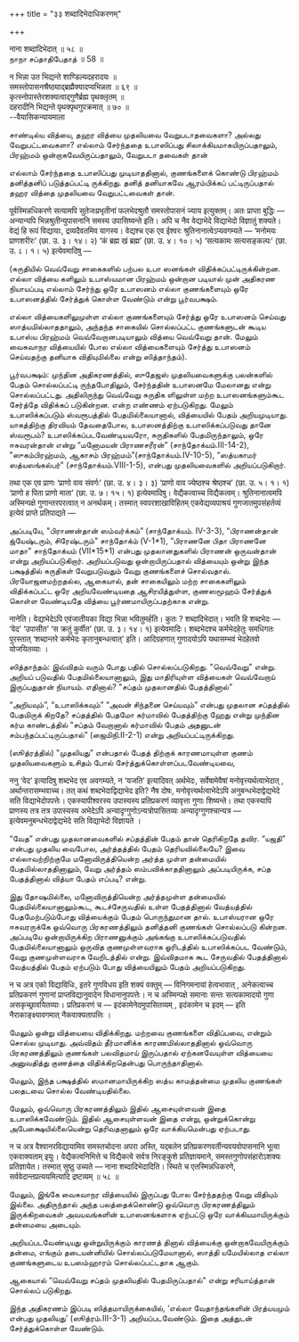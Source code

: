 +++
title = "३३ शब्दादिभेदाधिकरणम्"

+++

नाना शब्दादिभेदात् ॥ ५८ ॥  
நாநா சப்தாதிபேதாத் ॥ 58 ॥

न भिन्ना उत भिद्यन्ते शाण्डिल्यदहरादयः ॥  
समस्तोपासनश्रैष्ठ्याद्ब्रह्मैक्यादप्यभिन्नता ॥ ६९ ॥  
कृत्स्नोपास्तेरशक्यत्वाद्गुणैर्ब्रह्म पृथक्लृतम् ॥  
दहरादीनि भिद्यन्ते पृथक्पृथगुपक्रमात् ॥ ७० ॥  
--वैयासिकन्यायमाला

சாண்டில்ய வித்யை, தஹர வித்யை முதலியவை வேறுபடாதவைகளா? அல்லது
வேறுபட்டவைகளா? எல்லாம் சேர்ந்ததை உபாஸிப்பது சிலாக்கியமாகயிருப்பதாலும்,
பிரஹ்மம் ஒன்றாகவேயிருப்பதாலும், வேறுபடா தவைகள் தான்

எல்லாம் சேர்ந்ததை உபாஸிப்பது முடியாததினால், குணங்களைக் கொண்டு பிரஹ்மம்
தனித்தனிப் படுத்தப்பட்டி ருக்கிறது. தனித் தனியாகவே ஆரம்பிக்கப்
பட்டிருப்பதால் தஹர வித்தை முதலியவை வேறுபட்டவைகள் தான்.

पूर्वस्मिन्नधिकरणे सत्यामपि सुतेजःप्रभृतीनां फलभेदश्रुतौ समस्तोपासनं
ज्याय इत्युक्तम्। अतः प्राप्ता बुद्धिः — अन्यान्यपि
भिन्नश्रुतीन्युपासनानि समस्य उपासिष्यन्ते इति। अपि च नैव वेद्याभेदे
विद्याभेदो विज्ञातुं शक्यते। वेद्यं हि रूपं विद्यायाः, द्रव्यदैवतमिव
यागस्य। वेद्यश्च एक एव ईश्वरः श्रुतिनानात्वेऽप्यवगम्यते — ‘मनोमयः
प्राणशरीरः’ (छा. उ. ३। १४। २) ‘कं ब्रह्म खं ब्रह्म’ (छा. उ. ४। १०।
५) ‘सत्यकामः सत्यसङ्कल्पः’ (छा. उ. ८। १। ५) इत्येवमादिषु —

(சுருதியில் வெவ்வேறு சாகைகளில் பற்பல உபா ஸனங்கள்
விதிக்கப்பட்டிருக்கின்றன. எல்லா வித்யை களிலும் உபாஸ்யமான பிரஹ்மம் ஒன்றான
படியால் முன் அதிகரண நியாயப்படி எல்லாம் சேர்ந்து ஒரே உபாஸனம் எல்லா
குணங்களையும் ஒரே உபாஸனத்தில் சேர்த்துக் கொள்ள வேண்டும் என்று
பூர்வபக்ஷம்.

எல்லா வித்யைகளிலுமுள்ள எல்லா குணங்களையும் சேர்த்து ஒரே உபாஸனம் செய்வது
ஸாத்யமில்லாததாலும், அந்தந்த சாகையில் சொல்லப்பட்ட குணங்களுடன் கூடிய
உபாஸ்ய பிரஹ்மம் வெவ்வேறானபடியாலும் வித்யை வெவ்வேறு தான். மேலும் வைசுவாநர
வித்யையில் போல எல்லா வித்யைகளையும் சேர்த்து உபாஸனம் செய்வதற்கு தனியாக
விதியுமில்லை என்று ஸித்தாந்தம்).

பூர்வபக்ஷம்: முந்தின அதிகரணத்தில், ஸுதேஜஸ் முதலியவைகளுக்கு பலன்களில்
பேதம் சொல்லப்பட்டி ருந்தபோதிலும், சேர்ந்ததின் உபாஸனமே மேலானது என்று
சொல்லப்பட்டது. அதிலிருந்து வெவ்வேறு சுருதிக ளிலுள்ள மற்ற உபாஸனங்களும்கூட
சேர்த்தே விதிக்கப் படுகின்றன. என்ற எண்ணம் ஏற்படுகிறது. மேலும்
உபாஸிக்கப்படும் ஸ்வரூபத்தில் பேதமில்லையானால், வித்யையில் பேதம்
அறியமுடியாது. யாகத்திற்கு திரவியம் தேவதைபோல, உபாஸனத்திற்கு
உபாஸிக்கப்படுவது தானே ஸ்வரூபம்? உபாஸிக்கப்படவேண்டியவரோ, சுருதிகளில்
பேதமிருந்தாலும், ஒரே ஈசுவரன்தான் என்று “மனோமயன் பிராணசரீரன்”
(சாந்தோக்யம்.III-14-2), "ஸுகம்பிரஹ்மம், ஆகாசம்
பிரஹ்மம்”(சாந்தோக்யம்.IV-10-5), “ஸத்யகாமர் ஸத்யஸங்கல்பர்"
(சாந்தோக்யம்.VIII-1-5), என்பது முதலியவைகளில் அறியப்படுகிறார்.

तथा एक एव प्राणः ‘प्राणो वाव संवर्गः’ (छा. उ. ४। ३। ३) ‘प्राणो वाव
ज्येष्ठश्च श्रेष्ठश्च’ (छा. उ. ५। १। १) ‘प्राणो ह पिता प्राणो माता’
(छा. उ. ७। १५। १) इत्येवमादिषु। वेद्यैकत्वाच्च विद्यैकत्वम्।
श्रुतिनानात्वमपि अस्मिन्पक्षे गुणान्तरपरत्वात् न अनर्थकम्। तस्मात्
स्वपरशाखाविहितम् एकवेद्यव्यपाश्रयं गुणजातमुपसंहर्तव्यं इत्येवं प्राप्ते
प्रतिपाद्यते —

அப்படியே, "பிராணன்தான் ஸம்வர்க்கம்” (சாந்தோக்யம். IV-3-3), “பிராணன்தான்
ஜ்யேஷ்டரும், சிரேஷ்டரும்" சாந்தோக்ம் (V-1\*1), “பிராணனே பிதா பிராணனே
மாதா" சாந்தோக்யம் (VII\*15\*1) என்பது முதலானதுகளில் பிராணன் ஒருவன்தான்
என்று அறியப்படுகிறார். அறியப்படுவது ஒன்றாயிருப்பதால் வித்யையும் ஒன்று
இந்த பக்ஷத்தில் சுருதிகள் வேறுபடுவதும் வேறு குணங்களைச் சொல்வதால்.
பிரயோஜனமற்றதல்ல, ஆகையால், தன் சாகையிலும் மற்ற சாகைகளிலும் விதிக்கப்பட்ட
ஒரே அறியவேண்டியதை ஆசிரயித்துள்ள, குணஸமூஹம் சேர்த்துக் கொள்ள வேண்டியதே
வித்யை பூர்ணமாயிருப்பதற்காக என்று.

नानेति। वेद्याभेदेऽपि एवंजातीयका विद्या भिन्ना भवितुमर्हति। कुतः ?
शब्दादिभेदात्। भवति हि शब्दभेदः — ‘वेद’ ‘उपासीत’ ‘स क्रतुं कुर्वीत’
(छा. उ. ३। १४। १) इत्येवमादिः। शब्दभेदश्च कर्मभेदहेतुः समधिगतः
पुरस्तात् ‘शब्दान्तरे कर्मभेदः कृतानुबन्धत्वात्’ इति। आदिग्रहणात्
गुणादयोऽपि यथासम्भवं भेदहेतवो योजयितव्याः ।

ஸித்தாந்தம்: இவ்விதம் வரும் போது பதில் சொல்லப்படுகிறது. "வெவ்வேறு"
என்று. அறியப் படுவதில் பேதமில்லையானாலும், இது மாதிரியுள்ள வித்யைகள்
வெவ்வேறாய் இருப்பதுதான் நியாயம். எதினால்? "சப்தம் முதலானதில்
பேதத்தினால்”

“அறியவும்”, “உபாஸிக்கவும்” “அவன் சிந்தனை செய்யவும்” என்பது முதலான
சப்தத்தில் பேதமிருக் கிறதே? சப்தத்தில் பேதமோ கர்மாவில் பேதத்திற்கு ஹேது
என்று முந்தின கர்ம காண்டத்தில் "சப்தம் வேறானால் கர்மாவில் பேதம் அதனுடன்
சம்பந்தப்பட்டிருப்பதால்” (ஜைமிநி.II-2-1) என்று அறியப்பட்டிருக்கிறது.

(ஸூத்ரத்தில்) "முதலியது” என்பதால் பேதத் திற்குக் காரணமாயுள்ள குணம்
முதலியவைகளும் உசிதம் போல் சேர்த்துக்கொள்ளப்படவேண்டியவை,

ननु ‘वेद’ इत्यादिषु शब्दभेद एव अवगम्यते, न ‘यजति’ इत्यादिवत् अर्थभेदः,
सर्वेषामेवैषां मनोवृत्त्यर्थत्वाभेदात् , अर्थान्तरासम्भवाच्च। तत् कथं
शब्दभेदाद्विद्याभेद इति? नैष दोषः, मनोवृत्त्यर्थत्वाभेदेऽपि
अनुबन्धभेदाद्वेद्यभेदे सति विद्याभेदोपपत्तेः। एकस्यापीश्वरस्य उपास्यस्य
प्रतिप्रकरणं व्यावृत्ता गुणाः शिष्यन्ते। तथा एकस्यापि प्राणस्य तत्र
तत्र उपास्यस्य अभेदेऽपि अन्यादृग्गुणोऽन्यत्रोपासितव्यः
अन्यादृग्गुणश्चान्यत्र — इत्येवमनुबन्धभेदाद्वेद्यभेदे सति विद्याभेदो
विज्ञायते ।

“வேத” என்பது முதலானவைகளில் சப்தத்தின் பேதம் தான் தெரிகிறதே தவிர. “யஜதி”
என்பது முதலிய வைபோல, அர்த்தத்தில் பேதம் தெரியவில்லையே? இவை
எல்லாவற்றிற்குமே மனோவிருத்தியென்ற அர்த்த முள்ள தன்மையில்
பேதமில்லாததினாலும், வேறு அர்த்தம் ஸம்பவிக்காததினாலும் அப்படியிருக்க,
சப்த பேதத்தினால் வித்யா பேதம் எப்படி? என்று.

இது தோஷமில்லை, மனோவிருத்தியென்ற அர்த்தமுள்ள தன்மையில்
பேதமில்லையானாலும்கூட, கூடச்சேருவதில் உள்ள பேதத்தினால் வேத்யத்தில்
பேதமேற்படும்போது வித்யைக்கும் பேதம் பொருந்துமான தால்‌. உபாஸ்யரான ஒரே
ஈசுவரருக்கே ஒவ்வொரு பிரகரணத்திலும்‌ தனித்தனி குணங்கள்‌ சொல்லப்படு கின்றன.
அப்படியே ஒன்றாயிருக்கிற பிராணனுக்கும்‌ அங்கங்கு உபாஸிக்கப்படுவதில்‌
பேதமில்லையானாலும்‌ ஒருவித குணமுள்ளவராக ஓரிடத்தில்‌ உபாஸிக்கப்பட வேண்டும்‌,
வேறு குணமுள்ளவராக வேறிடத்தில்‌ என்று. இவ்விதமாக கூட சேருவதில்‌ பேதத்தினால்‌
வேத்யத்தில்‌ பேதம்‌ ஏற்படும்‌ போது வித்யையிலும்‌ பேதம்‌ அறியப்படுகிறது.

न च अत्र एको विद्याविधिः, इतरे गुणविधय इति शक्यं वक्तुम् — विनिगमनायां
हेत्वभावात् , अनेकत्वाच्च प्रतिप्रकरणं गुणानां प्राप्तविद्यानुवादेन
विधानानुपपत्तेः। न च अस्मिन्पक्षे समानाः सन्तः सत्यकामादयो गुणा
असकृच्छ्रावयितव्याः। प्रतिप्रकरणं च — इदंकामेनेदमुपासितव्यम् , इदंकामेन
च इदम् — इति नैराकाङ्क्ष्यावगमात् नैकवाक्यतापत्तिः ।

மேலும்‌ ஒன்று வித்யையை விதிக்கிறது. மற்றவை குணங்களை விதிப்பவை, என்றும்‌
சொல்ல முடியாது. அவ்விதம்‌ தீர்மானிக்க காரணமில்லாததினால்‌ ஒவ்வொரு
பிரகரணத்திலும்‌ குணங்கள்‌ பலவிதமாய்‌ இருப்பதால்‌ ஏற்கனவேயுள்ள வித்யையை
அனுவதித்து குணத்தை விதிக்கிறதென்பது பொருந்தாதினால்‌.

மேலும்‌, இந்த பக்ஷத்தில்‌ ஸமானமாயிருக்கிற ஸத்ய காமத்தன்மை முதலிய குணங்கள்‌
பலதடவை சொல்ல வேண்டியதில்லை.

மேலும்‌, ஒவ்வொரு பிரகரணத்திலும்‌ இதில்‌ ஆசையுள்ளவன்‌ இதை உபாஸிக்கவேண்டும்‌.
இதில்‌ ஆசையுள்ளவன்‌ இதை என்று, ஒன்றுக்கொன்று அபேக்ஷையில்லையென்று
தெரிவதனாலும்‌ ஒரே வாக்கியமென்பது ஏற்படாது.

न च अत्र वैश्वानरविद्यायामिव समस्तचोदना अपरा अस्ति, यद्बलेन
प्रतिप्रकरणवर्तीन्यवयवोपासनानि भूत्वा एकवाक्यताम् इयुः।
वेद्यैकत्वनिमित्ते च विद्यैकत्वे सर्वत्र निरङ्कुशे प्रतिज्ञायमाने,
समस्तगुणोपसंहारोऽशक्यः प्रतिज्ञायेत। तस्मात् सुष्ठु उच्यते — नाना
शब्दादिभेदादिति। स्थिते च एतस्मिन्नधिकरणे, सर्ववेदान्तप्रत्ययमित्यादि
द्रष्टव्यम् ॥ ५८ ॥

மேலும், இங்கே வைசுவாநர வித்யையில் இருப்பது போல சேர்ந்ததற்கு வேறு
விதியும் இல்லை. அதிருந்தால் அந்த பலத்தைக்கொண்டு ஒவ்வொரு பிரகரணத்திலும்
இருக்கிறவைகள் அவயவங்களின் உபாஸனங்களாக ஏற்பட்டு ஒரே வாக்கியமாயிருக்கும்
தன்மையை அடையும்.

அறியப்படவேண்டியது ஒன்றுயிருக்கும் காரணத் தினால் வித்யைக்கு
ஒன்றாகவேயிருக்கும் தன்மை, எங்கும் தடையன்னியில் சொல்லப்படுமேயானால்,
ஸாத்தி யமேயில்லாத எல்லா குணங்களுடைய உபஸம்ஹாரம் சொல்லப்பட்டதாக ஆகும்.

ஆகையால் “வெவ்வேறு சப்தம் முதலியதில் பேதமிருப்பதால்" என்று சரியாய்த்தான்
சொல்லப் படுகிறது.

இந்த அதிகரணம் இப்படி ஸித்தமாயிருக்கையில், ‘எல்லா வேதாந்தங்களின்
பிரத்யயமும் என்பது முதலியது' (ஸூத்ரம்.III-3-1) அறியப்படவேண்டும். இதை
அத்துடன் சேர்த்துக்கொள்ள வேண்டும்.
